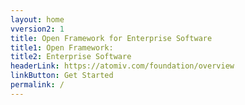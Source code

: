```yaml
---
layout: home
vversion2: 1
title: Open Framework for Enterprise Software 
title1: Open Framework: 
title2: Enterprise Software
headerLink: https://atomiv.com/foundation/overview
linkButton: Get Started
permalink: /
---
```


<!-- <main class="ov-content">
    <div class="container container2">
        <div class="mx-sm-n3">
            <div class="mt-sm-3 mt-md-4">
            </div>
        </div>
    </div>
</main> -->









<!-- TODO: VC: Link to Docs for Getting started page -->


<!-- TODO: VC: DELETE -->

<!--

<h2>Recent Articles</h2>

<ul>

{% for post in site.posts reversed %}
<li><a href="{{ site.url }}{{ post.url }}">{{ post.title }}</a></li>
{% endfor %}

</ul>

-->